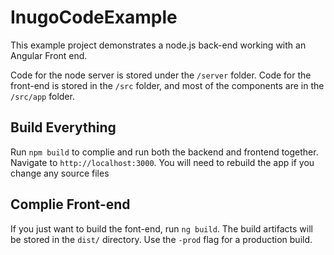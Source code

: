 # InugoCodeExample

This example project demonstrates a node.js back-end working with an Angular Front end.

Code for the node server is stored under the `/server` folder.
Code for the front-end is stored in the `/src` folder, and most of the components are in the `/src/app` folder.

## Build Everything

Run `npm build` to complie and run both the backend and frontend together. Navigate to `http://localhost:3000`. You will need to rebuild the app if you change any source files

## Complie Front-end

If you just want to build the font-end, run `ng build`. The build artifacts will be stored in the `dist/` directory. Use the `-prod` flag for a production build.

